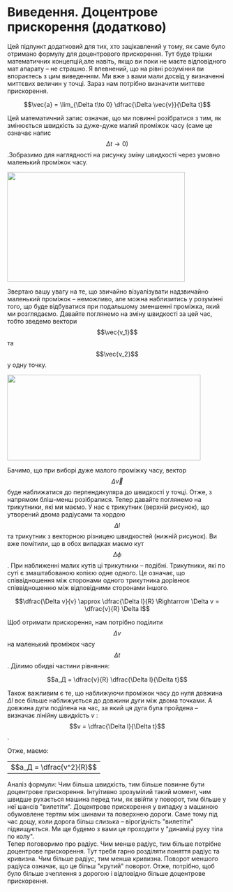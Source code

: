 # Виведення. Доцентрове прискорення (додатково)

Цей пiдпункт додатковий для тих, хто зацiкавлений у тому, як саме було отримано формулу для доцентрового прискорення. Тут буде трiшки математичних концепцiй,але навiть, якщо ви поки не маєте вiдповiдного мат апарату – не страшно. Я впевнений, що на рiвнi розумiння ви впораєтесь з цим виведенням. Ми вже з вами мали досвiд у визначеннi миттєвих величин у точцi. Зараз нам потрiбно визначити миттєве прискорення.

<div align="center">$$\vec{a} = \lim_{\Delta t\to 0} \dfrac{\Delta \vec{v}}{\Delta t}$$</div>

Цей математичний запис означає, що ми повиннi розiбратися з тим, як змiнюється швидкiсть за дуже-дуже малий промiжок часу (саме це означає напис $$\Delta t \rightarrow 0)$$.Зобразимо для наглядностi на рисунку змiну швидкостi через умовно маленький промiжок часу.

<img class="image" width="407" height="251" src="https://rawgit.com/chudaol/ed-era-book-physics/master/images/chapter_3/14.png" />

Звертаю вашу увагу на те, що звичайно вiзуалiзувати надзвичайно маленький промiжок – неможливо, але можна наблизитись у розумiннi того, що буде вiдбуватися при подальшому зменшеннi промiжка, який ми розглядаємо. Давайте поглянемо на змiну швидкостi за цей час, тобто зведемо вектори $$\vec{v_1}$$ та $$\vec{v_2}$$ у одну точку.

<img class="image" width="443" height="196" src="https://rawgit.com/chudaol/ed-era-book-physics/master/images/chapter_3/15.png" />

Бачимо, що при виборi дуже малого промiжку часу, вектор $$\Delta \vec{v}$$ буде наближатися до перпендикуляра до швидкостi у точцi. Отже, з напрямом блiш-менш розiбралися. Тепер давайте поглянемо на трикутники, якi ми маємо. У нас є трикутник (верхнiй рисунок), що утворений двома радiусами та хордою $$\Delta l$$ та трикутник з векторною рiзницею швидкостей (нижнiй рисунок). Ви вже помiтили, що в обох випадках маємо кут $$\Delta \phi$$. При наближеннi малих кутiв цi трикутники – подiбнi. Трикутники, якi по сутi є змаштабованою копiєю одне одного. Це означає, що спiввiдношення мiж сторонами одного трикутника дорiвнює спiввiдношенню мiж вiдповiдними сторонами iншого.

<div align="center">$$\dfrac{\Delta v}{v} \approx \dfrac{\Delta l}{R} \Rightarrow \Delta v = \dfrac{v}{R} \Delta l$$</div>

Щоб отримати прискорення, нам потрiбно подiлити $$\Delta v$$ на маленький промiжок часу $$\Delta t$$. Дiлимо обидвi частини рiвняння:

<div align="center">$$a_Д = \dfrac{v}{R} \dfrac{\Delta l}{\Delta t}$$</div>

Також важливим є те, що наближуючи промiжок часу до нуля довжина $\Delta l$ все бiльше наближується до довжини дуги мiж двома точками. А довжина дуги подiлена на час, за який ця дуга була пройдена – визначає лiнiйну швидкiсть $v$ : $$v = \dfrac{\Delta l}{\Delta t}$$.

Отже, маємо:
<div class="centered-table-wrapper">
<table class="centered-table">
<tr class="eq">
<td class="eq">
<p1>$$a_Д = \dfrac{v^2}{R}$$</p1>
</td>
</tr>
</table></div>

<div class="p1"><spac class="p3">Аналiз формули:</span> Чим бiльша швидкiсть, тим бiльше повинне бути доцентрове прискорення. Iнтуiтивно зрозумiлий такий момент, чим швидше рухається машина перед тим, як ввiйти у поворот, тим бiльше у неї шансiв "вилетiти". Доцентрове прискорення у випадку з машиною обумовлене тертям мiж шинами та поверхнею
дороги. Саме тому пiд час дощу, коли дорога бiльш слизька – вiрогiднiсть "вилетiти" пiдвищується. Ми ще будемо з вами це проходити у "динамiцi руху тiла по колу".</div>

<div class="p1">Тепер поговоримо про радiус. Чим менше радiус, тим бiльше потрiбне доцентрове прискорення. Тут требя гарно роздiляти поняття радiус та кривизна. Чим бiльше радiус, тим менша кривизна. Поворот меншого радiуса означає, що це бiльш "крутий" поворот. Отже, потрiбно, щоб було бiльше зчеплення з дорогою i вiдповiдно бiльше доцентрове прискорення. </div>